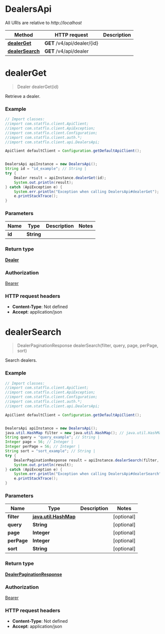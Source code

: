 # DealersApi

All URIs are relative to *http://localhost*

Method | HTTP request | Description
------------- | ------------- | -------------
[**dealerGet**](DealersApi.md#dealerGet) | **GET** /v4/api/dealer/{id} | 
[**dealerSearch**](DealersApi.md#dealerSearch) | **GET** /v4/api/dealer | 

<a name="dealerGet"></a>
# **dealerGet**
> Dealer dealerGet(id)



Retrieve a dealer.

### Example
```java
// Import classes:
//import com.statflo.client.ApiClient;
//import com.statflo.client.ApiException;
//import com.statflo.client.Configuration;
//import com.statflo.client.auth.*;
//import com.statflo.client.api.DealersApi;

ApiClient defaultClient = Configuration.getDefaultApiClient();


DealersApi apiInstance = new DealersApi();
String id = "id_example"; // String | 
try {
    Dealer result = apiInstance.dealerGet(id);
    System.out.println(result);
} catch (ApiException e) {
    System.err.println("Exception when calling DealersApi#dealerGet");
    e.printStackTrace();
}
```

### Parameters

Name | Type | Description  | Notes
------------- | ------------- | ------------- | -------------
 **id** | **String**|  |

### Return type

[**Dealer**](Dealer.md)

### Authorization

[Bearer](../README.md#Bearer)

### HTTP request headers

 - **Content-Type**: Not defined
 - **Accept**: application/json

<a name="dealerSearch"></a>
# **dealerSearch**
> DealerPaginationResponse dealerSearch(filter, query, page, perPage, sort)



Search dealers.

### Example
```java
// Import classes:
//import com.statflo.client.ApiClient;
//import com.statflo.client.ApiException;
//import com.statflo.client.Configuration;
//import com.statflo.client.auth.*;
//import com.statflo.client.api.DealersApi;

ApiClient defaultClient = Configuration.getDefaultApiClient();


DealersApi apiInstance = new DealersApi();
java.util.HashMap filter = new java.util.HashMap(); // java.util.HashMap | 
String query = "query_example"; // String | 
Integer page = 56; // Integer | 
Integer perPage = 56; // Integer | 
String sort = "sort_example"; // String | 
try {
    DealerPaginationResponse result = apiInstance.dealerSearch(filter, query, page, perPage, sort);
    System.out.println(result);
} catch (ApiException e) {
    System.err.println("Exception when calling DealersApi#dealerSearch");
    e.printStackTrace();
}
```

### Parameters

Name | Type | Description  | Notes
------------- | ------------- | ------------- | -------------
 **filter** | [**java.util.HashMap**](.md)|  | [optional]
 **query** | **String**|  | [optional]
 **page** | **Integer**|  | [optional]
 **perPage** | **Integer**|  | [optional]
 **sort** | **String**|  | [optional]

### Return type

[**DealerPaginationResponse**](DealerPaginationResponse.md)

### Authorization

[Bearer](../README.md#Bearer)

### HTTP request headers

 - **Content-Type**: Not defined
 - **Accept**: application/json

